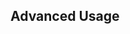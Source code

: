 ## Advanced Usage

<p>
  <div class="example-button-1"></div>
</p>
<p>
  <div class="example-button-2"></div>
</p>

<script>

function render( selector, config ) {
  const buttons = document.querySelectorAll( selector )
  for ( const button of buttons )
    PayButton.render( button, config )
}

window.addEventListener( 'load', () => {

  // render button 1
  render( '.example-button-1', {
    text: 'Donate',
    to: 'bitcoincash:qrmm7edwuj4jf7tnvygjyztyy0a0qxvl7q9ayphulp',
    theme: {
      palette: {
        primary: '#42b983',
        secondary: '#ffffff',
        tertiary: '#333333'
      }
    }
  })

  // render button 2
  render( '.example-button-2', {
    text: 'Purchase',
    to: 'bitcoincash:qrmm7edwuj4jf7tnvygjyztyy0a0qxvl7q9ayphulp',
    theme: {
      palette: {
        primary: '#b94283',
        secondary: '#ffffff',
        tertiary: '#333333'
      }
    }
  })
})

</script>
